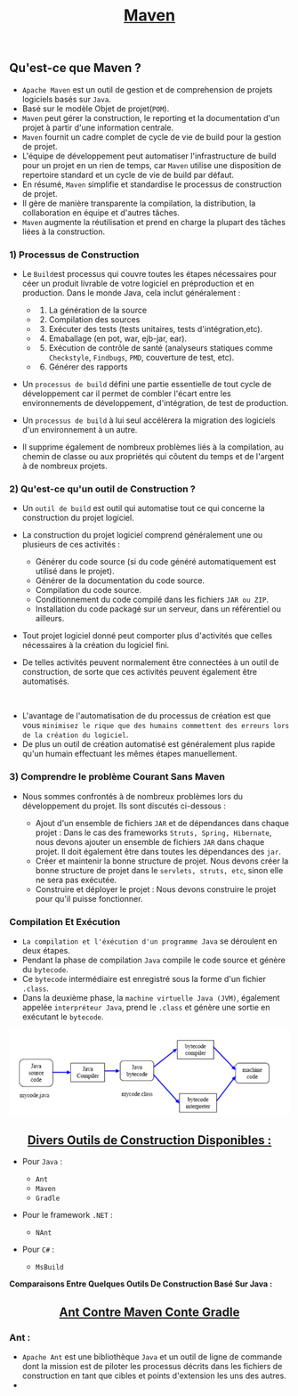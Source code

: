 <center><u><h1>Maven</h1></u></center>

<br/>

<h2>Qu'est-ce que Maven ?</h2>

+ `Apache Maven` est un outil de gestion et de comprehension de projets logiciels basés sur `Java`.
+ Basé sur le modèle Objet de projet(`POM`). 
+ `Maven` peut gérer la construction, le reporting et la documentation d'un projet à partir d'une information centrale.
+ `Maven` fournit un cadre complet de cycle de vie de build pour la gestion de projet.
+ L'équipe de développement peut automatiser l'infrastructure de build pour un projet en un rien de temps, car `Maven` utilise une disposition de repertoire standard et un cycle de vie de build par défaut.
+ En résumé, `Maven` simplifie et standardise le processus de construction de projet.
+ Il gère de manière transparente la compilation, la distribution, la collaboration en équipe et d'autres tâches.
+ `Maven` augmente la réutilisation et prend en charge la plupart des tâches liées à la construction.

<h3>1) Processus de Construction</h3>


+ Le `Build`est processus qui couvre toutes les étapes nécessaires pour céer un produit livrable de votre logiciel en préproduction et en production. Dans le monde Java, cela inclut généralement :

    + 1. La génération de la source
    + 2. Compilation des sources
    + 3. Exécuter des tests (tests unitaires, tests d'intégration,etc).
    + 4. Emaballage (en pot, war, ejb-jar, ear).
    + 5. Exécution de contrôle de santé (analyseurs statiques comme `Checkstyle`, `Findbugs`, `PMD`, couverture de test, etc).
    + 6. Générer des rapports
  
+ Un `processus de build` défini une partie essentielle de tout cycle de développement car il permet de combler l'écart entre les environnements de développement, d'intégration, de test de production.
+ Un `processus de build` à lui seul accélérera la migration des logiciels d'un environnement à un autre.
+ Il supprime également de nombreux problèmes liés à la compilation, au chemin de classe ou aux propriétés qui côutent du temps et de l'argent à de nombreux projets.


<h3>2) Qu'est-ce qu'un outil de Construction ?</h3>

+ Un `outil de build` est outil qui automatise tout ce qui concerne la construction du projet logiciel.
+ La construction du projet logiciel comprend généralement une ou plusieurs de ces activités :

    + Générer du code source (si du code généré automatiquement est utilisé dans le projet).
    + Générer de la documentation du code source.
    + Compilation du code source.
    + Conditionnement du code compilé dans les fichiers `JAR ou ZIP`.
    + Installation du code packagé sur un serveur, dans un référentiel ou ailleurs.
  
+ Tout projet logiciel donné peut comporter plus d'activités que celles nécessaires à la création du logiciel fini.
+ De telles activités peuvent normalement être connectées à un outil de construction, de sorte que ces activités peuvent également être automatisés.

<br/>

+ L'avantage de l'automatisation de du processus de création est que vous `minimisez le rique que des humains commettent des erreurs lors de la création du logiciel`.
+ De plus un outil de création automatisé est généralement plus rapide qu'un humain effectuant les mêmes étapes manuellement.



<h3>3) Comprendre le problème Courant Sans Maven</h3>

+ Nous sommes confrontés à de nombreux problèmes lors du développement du projet. Ils sont discutés ci-dessous :

    + Ajout d'un ensemble de fichiers `JAR` et de dépendances dans chaque projet : Dans le cas des frameworks `Struts, Spring, Hibernate`, nous devons ajouter un ensemble de fichiers `JAR` dans chaque projet. Il doit également être dans toutes les dépendances des `jar`.
    + Créer et maintenir la bonne structure de projet. Nous devons créer la bonne structure de projet dans le `servlets, struts, etc`, sinon elle ne sera pas exécutée.
    + Construire et déployer le projet : Nous devons construire le projet pour qu'il puisse fonctionner.


<h3>Compilation Et Exécution</h3>
  
+ `La compilation et l'éxécution d'un programme Java` se déroulent en deux étapes.
+ Pendant la phase de compilation `Java` compile le code source et génère du `bytecode`.
+ Ce `bytecode` intermédiaire est enregistré sous la forme d'un fichier `.class`.
+ Dans la deuxième phase, la `machine virtuelle Java (JVM)`, également appelée `interpréteur Java`, prend le `.class` et génère une sortie en exécutant le `bytecode`.

<center><img src="../images/image1.jpeg"/></center>


<center><u><h2>Divers Outils de Construction Disponibles :</h2></u></center>

+ Pour `Java` :
    + `Ant`
    + `Maven`
    + `Gradle`
  
+ Pour le framework `.NET` :
  + `NAnt`

+ Pour `C#` : 
  + `MsBuild`


**Comparaisons Entre Quelques Outils De Construction Basé Sur Java :**

<center><u><h2>Ant Contre Maven Conte Gradle</h2></u></center>

<h3>Ant :</h3>

+ `Apache Ant` est une bibliothèque `Java` et un outil de ligne de commande dont la mission est de piloter les processus décrits dans les fichiers de construction en tant que cibles et points d'extension les uns des autres.
+ 

